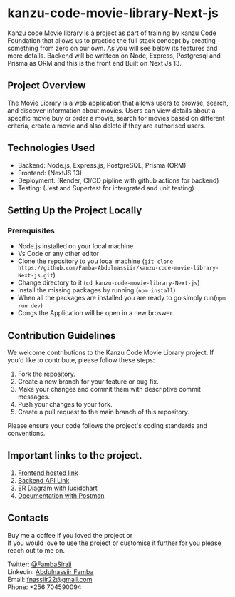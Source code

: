 # kanzu-code-movie-library-Next-js
Kanzu code Movie library is a project as part of training by kanzu Code Foundation that allows us to practice the full stack concept by creating something from zero on our own. As you will see below its features and more details. Backend will be writteon on Node, Express, Postgresql and Prisma as ORM and this is the front end Built on Next Js 13.


## Project Overview
The Movie Library is a web application that allows users to browse, search, and discover information about movies. Users can view details about a specific movie,buy or order a movie, search for movies based on different criteria, create a movie and also delete if they are authorised users.

## Technologies Used
- Backend: Node.js, Express.js, PostgreSQL, Prisma (ORM)
- Frontend: (NextJS 13)
- Deployment: (Render, CI/CD pipline with github actions for backend)
- Testing: (Jest and Supertest for intergrated and unit testing)

## Setting Up the Project Locally
### Prerequisites
- Node.js installed on your local machine
- Vs Code or any other editor
- Clone the repository to you local machine (`git clone https://github.com/Famba-Abdulnassiir/kanzu-code-movie-library-Next-js.git`)
- Change directory to it (`cd kanzu-code-movie-library-Next-js`)
- Install the missing packages by running (`npm install`)
- When all the packages are installed you are ready to go simply run(`npm run dev`)
- Congs the Application will be open in a new broswer.

## Contribution Guidelines
We welcome contributions to the Kanzu Code Movie Library project. If you'd like to contribute, please follow these steps:

1. Fork the repository.
2. Create a new branch for your feature or bug fix.
3. Make your changes and commit them with descriptive commit messages.
4. Push your changes to your fork.
5. Create a pull request to the main branch of this repository.

Please ensure your code follows the project's coding standards and conventions.

## Important links to the project.
1. [Frontend hosted link](https://kanzu-code-movie-library-next-js.vercel.app)
2. [Backend API Link](https://kanzu-code-movie-library-backend.onrender.com)
3. [ER Diagram with lucidchart](https://lucid.app/lucidchart/d9c363b5-a52c-4931-b422-88986f26ccb1/edit?viewport_loc=-11%2C-11%2C1480%2C659%2C0_0&invitationId=inv_b648fb57-41ee-49c8-a26d-4aefdb0898d7)
4. [Documentation with Postman](https://documenter.getpostman.com/view/10339527/2s9YXccjKD)

## Contacts
Buy me a coffee if you loved the project or <br>
If you would love to use the project or customise it further for you please reach out to me on.

Twitter: [@FambaSiraji](https://twitter.com/FambaSiraji) <br>
Linkedin: [Abdulnassiir Famba](https://www.linkedin.com/in/abdulnassiir-famba-87a861100/)<br>
Email: fnassiir22@gmail.com <br>
Phone: +256 704590094<br>
